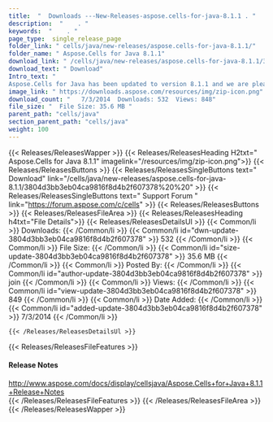 ```yaml
---
title:  "  Downloads ---New-Releases-aspose.cells-for-java-8.1.1 . " 
description:  "    . " 
keywords:  "    . " 
page_type:  single_release_page
folder_link: " cells/java/new-releases/aspose.cells-for-java-8.1.1/"
folder_name: " Aspose.Cells for Java 8.1.1"
download_link: " /cells/java/new-releases/aspose.cells-for-java-8.1.1/3804d3bb3eb04ca9816f8d4b2f607378"
download_text: " Download"
Intro_text: " 
Aspose.Cells for Java has been updated to version 8.1.1 and we are pleased to ..."
image_link: " https://downloads.aspose.com/resources/img/zip-icon.png"
download_count: "   7/3/2014  Downloads: 532  Views: 848"
file_size: "  File Size: 35.6 MB "
parent_path: "cells/java"
section_parent_path: "cells/java"
weight: 100 
---
```


{{< Releases/ReleasesWapper >}}
  {{< Releases/ReleasesHeading H2txt=" Aspose.Cells for Java 8.1.1" imagelink="/resources/img/zip-icon.png">}}
  {{< Releases/ReleasesButtons >}}
    {{< Releases/ReleasesSingleButtons text=" Download" link="/cells/java/new-releases/aspose.cells-for-java-8.1.1/3804d3bb3eb04ca9816f8d4b2f607378%20%20" >}}
    {{< Releases/ReleasesSingleButtons text=" Support Forum " link="https://forum.aspose.com/c/cells" >}}
  {{< Releases/ReleasesButtons >}}
  {{< Releases/ReleasesFileArea >}}
    {{< Releases/ReleasesHeading h4txt="File Details">}}
    {{< Releases/ReleasesDetailsUl >}}
            {{< Common/li  >}} Downloads: {{< /Common/li >}} 
      {{< Common/li id="dwn-update-3804d3bb3eb04ca9816f8d4b2f607378" >}} 532 {{< /Common/li >}} 
      {{< Common/li  >}} File Size: {{< /Common/li >}} 
      {{< Common/li id="size-update-3804d3bb3eb04ca9816f8d4b2f607378" >}} 35.6 MB {{< /Common/li >}} 
      {{< Common/li  >}} Posted By: {{< /Common/li >}} 
      {{< Common/li id="author-update-3804d3bb3eb04ca9816f8d4b2f607378" >}} join {{< /Common/li >}} 
      {{< Common/li  >}} Views: {{< /Common/li >}} 
      {{< Common/li id="view-update-3804d3bb3eb04ca9816f8d4b2f607378" >}} 849 {{< /Common/li >}} 
      {{< Common/li  >}} Date Added: {{< /Common/li >}} 
      {{< Common/li id="added-update-3804d3bb3eb04ca9816f8d4b2f607378" >}} 7/3/2014 {{< /Common/li >}} 

    {{< /Releases/ReleasesDetailsUl >}}

  {{< Releases/ReleasesFileFeatures >}}
      <h4>Release Notes</h4><div><a href="http://www.aspose.com/docs/display/cellsjava/Aspose.Cells+for+Java+8.1.1+Release+Notes">http://www.aspose.com/docs/display/cellsjava/Aspose.Cells+for+Java+8.1.1+Release+Notes</a></div>
  {{< /Releases/ReleasesFileFeatures >}}
 {{< /Releases/ReleasesFileArea >}}
{{< /Releases/ReleasesWapper >}}


